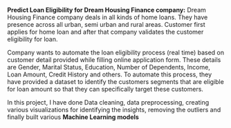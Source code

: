 **Predict Loan Eligibility for Dream Housing Finance company:**
Dream Housing Finance company deals in all kinds of home loans. They have presence across all urban, semi urban and rural areas.
Customer first applies for home loan and after that company validates the customer eligibility for loan.

Company wants to automate the loan eligibility process (real time) based on customer detail provided while filling online application form. These details are Gender, Marital Status, Education, Number of Dependents, Income, Loan Amount, Credit History and others. To automate this process, they have provided a dataset to identify the customers segments that are eligible for loan amount so that they can specifically target these customers.

In this project,  I have done Data cleaning, data preprocessing, creating various visualizations for identifying the insights, removing the outliers and finally built various **Machine Learning models**
